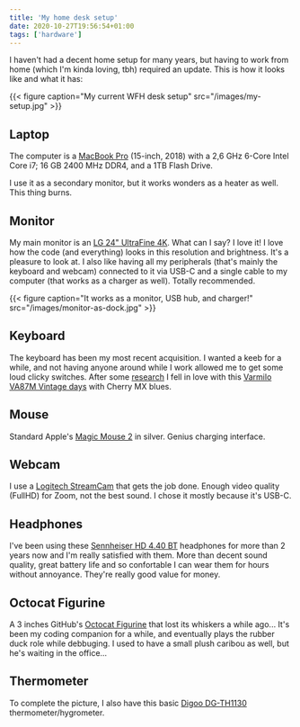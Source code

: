 ```yaml
---
title: 'My home desk setup'
date: 2020-10-27T19:56:54+01:00
tags: ['hardware']
---
```


I haven't had a decent home setup for many years, but having to work from home (which I'm kinda loving, tbh) required an
update. This is how it looks like and what it has:

{{< figure caption="My current WFH desk setup" src="/images/my-setup.jpg" >}}

## Laptop

The computer is a [MacBook Pro](https://support.apple.com/kb/SP776?locale=en_US) (15-inch, 2018) with a 2,6 GHz 6-Core
Intel Core i7; 16 GB 2400 MHz DDR4, and a 1TB Flash Drive.

I use it as a secondary monitor, but it works wonders as a heater as well. This thing burns.

## Monitor

My main monitor is an [LG 24" UltraFine 4K](https://www.lg.com/us/monitors/lg-24MD4KL-B-4k-uhd-led-monitor). What can I
say? I love it! I love how the code (and everything) looks in this resolution and brightness. It's a pleasure to
look at. I also like having all my peripherals (that's mainly the keyboard and webcam) connected to it via USB-C and a
single cable to my computer (that works as a charger as well). Totally recommended.

{{< figure caption="It works as a monitor, USB hub, and charger!" src="/images/monitor-as-dock.jpg" >}}

## Keyboard

The keyboard has been my most recent acquisition. I wanted a keeb for a while, and not having anyone around while I work
allowed me to get some loud clicky switches. After some [research](https://www.reddit.com/r/MechanicalKeyboards/) I fell
in love with this [Varmilo VA87M Vintage
days](https://en.varmilo.com/keyboardproscenium/subject_product_detailed?subjectid=45) with Cherry MX blues.

## Mouse

Standard Apple's [Magic Mouse 2](https://www.apple.com/shop/product/MRME2LL/A/magic-mouse-2-space-gray) in silver.
Genius charging interface.

## Webcam

I use a [Logitech StreamCam](https://www.logitech.com/en-au/product/streamcam) that gets the job done. Enough video
quality (FullHD) for Zoom, not the best sound. I chose it mostly because it's USB-C.

## Headphones

I've been using these [Sennheiser HD 4.40 BT](https://en-us.sennheiser.com/wireless-headphones-bluetooth-hd-4-40-bt)
headphones for more than 2 years now and I'm really satisfied with them. More than decent sound quality, great battery
life and so confortable I can wear them for hours without annoyance. They're really good value for money.

## Octocat Figurine

A 3 inches GitHub's [Octocat Figurine](https://github.myshopify.com/products/octocat-figurine?variant=8274691333) that
lost its whiskers a while ago... It's been my coding companion for a while, and eventually plays the rubber duck role
while debbuging. I used to have a small plush caribou as well, but he's waiting in the office...

## Thermometer

To complete the picture, I also have this basic [Digoo
DG-TH1130](https://www.mydigoo.com/Digoo-DG-TH1130-Home-Comfort-Digital-Indoor-Thermometer-Hygrometer-Temperature-Humidity-Monitor-p-30.html)
thermometer/hygrometer.
